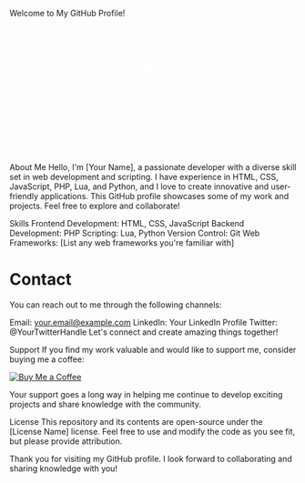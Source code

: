
Welcome to My GitHub Profile!
    <div style="            background-image: url('your-image-url-here.jpg');
            background-size: cover;
            height: 200px; /* Adjust the height as needed */
            text-align: center;
            color: #fff;
            padding: 20px;" class="banner">
        <h1 style="
            font-size: 24px;
            margin-bottom: 10px;
        ">Welcome to My GitHub Profile!</h1>
        <p style="        .banner p {
            font-size: 16px;
        }">Passionate developer with skills in HTML, CSS, JavaScript, PHP, Lua, and Python.</p>
    </div>
About Me
Hello, I'm [Your Name], a passionate developer with a diverse skill set in web development and scripting. I have experience in HTML, CSS, JavaScript, PHP, Lua, and Python, and I love to create innovative and user-friendly applications. This GitHub profile showcases some of my work and projects. Feel free to explore and collaborate!

Skills
Frontend Development: HTML, CSS, JavaScript
Backend Development: PHP
Scripting: Lua, Python
Version Control: Git
Web Frameworks: [List any web frameworks you're familiar with]

<h1>Contact</h1>
You can reach out to me through the following channels:

Email: your.email@example.com
LinkedIn: Your LinkedIn Profile
Twitter: @YourTwitterHandle
Let's connect and create amazing things together!

Support
If you find my work valuable and would like to support me, consider buying me a coffee:

<p><a href="https://www.buymeacoffee.com/immayr" target="_new"><img src="https://buymeacoffee.com/assets/img/custom_images/black_img.png" alt="Buy Me a Coffee"></a></p>
Your support goes a long way in helping me continue to develop exciting projects and share knowledge with the community.

License
This repository and its contents are open-source under the [License Name] license. Feel free to use and modify the code as you see fit, but please provide attribution.

Thank you for visiting my GitHub profile. I look forward to collaborating and sharing knowledge with you!
